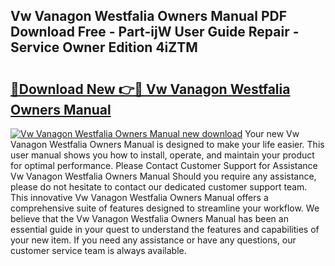 ## Vw Vanagon Westfalia Owners Manual PDF Download Free - Part-ijW User Guide Repair - Service Owner Edition 4iZTM

# <h2><a href="http://bc95036.oget.top/?id=Vw+Vanagon+Westfalia+Owners+Manual">🔗Download New 👉🔴 Vw Vanagon Westfalia Owners Manual</a></h2>

[![Vw Vanagon Westfalia Owners Manual new download](https://i.imgur.com/5g1atiW.png)](http://bc95036.oget.top/?id=Vw+Vanagon+Westfalia+Owners+Manual)
Your new Vw Vanagon Westfalia Owners Manual is designed to make your life easier. This user manual shows you how to install, operate, and maintain your product for optimal performance. Please Contact Customer Support for Assistance Vw Vanagon Westfalia Owners Manual Should you require any assistance, please do not hesitate to contact our dedicated customer support team. This innovative Vw Vanagon Westfalia Owners Manual offers a comprehensive suite of features designed to streamline your workflow. We believe that the Vw Vanagon Westfalia Owners Manual has been an essential guide in your quest to understand the features and capabilities of your new item. If you need any assistance or have any questions, our customer service team is always available.
